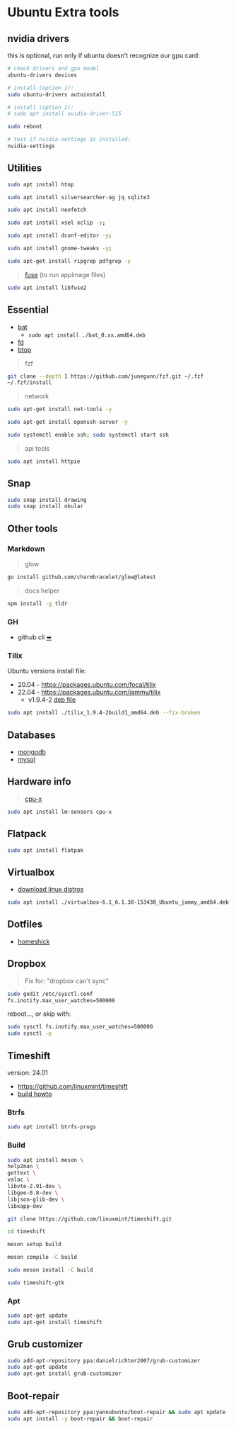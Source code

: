 # Ubuntu Extra tools


## nvidia drivers

this is optional, run only if ubuntu doesn't recognize our gpu card:

```bash
# check drivers and gpu model
ubuntu-drivers devices

# install (option 1):
sudo ubuntu-drivers autoinstall

# install (option 2):
# sudo apt install nvidia-driver-515

sudo reboot

# test if nvidia-settings is installed:
nvidia-settings
```


## Utilities

```bash
sudo apt install htop
```

```bash
sudo apt install silversearcher-ag jq sqlite3
```

```bash
sudo apt install neofetch
```

```bash
sudo apt install xsel xclip -y;
```

```bash
sudo apt install dconf-editor -y;
```

```bash
sudo apt install gnome-tweaks -y;
```

```bash
sudo apt-get install ripgrep pdfgrep -y
```

> [fuse](https://docs.appimage.org/user-guide/troubleshooting/fuse.html) (to run appimage files)

```bash
sudo apt install libfuse2
```


## Essential

- [bat](https://github.com/sharkdp/bat/releases/latest)
  - `sudo apt install ./bat_0.xx.amd64.deb`
- [fd](https://github.com/sharkdp/fd/releases/latest)
- [btop](https://github.com/aristocratos/btop)

> fzf

```bash
git clone --depth 1 https://github.com/junegunn/fzf.git ~/.fzf
~/.fzf/install
```

> network

```bash
sudo apt-get install net-tools -y
```

```bash
sudo apt-get install openssh-server -y
```

```bash
sudo systemctl enable ssh; sudo systemctl start ssh
```

> api tools

```bash
sudo apt install httpie
```

## Snap

```bash
sudo snap install drawing
sudo snap install okular
```



## Other tools

### Markdown

> glow

```bash
go install github.com/charmbracelet/glow@latest
```

> docs helper

```bash
npm install -g tldr
```

### GH 

- github cli [➥](https://cli.github.com/)


### Tilix

Ubuntu versions install file:
- 20.04 - https://packages.ubuntu.com/focal/tilix
- 22.04 - https://packages.ubuntu.com/jammy/tilix 
    - v1.9.4-2 [deb file](http://ubuntu.c3sl.ufpr.br/ubuntu/pool/universe/t/tilix/tilix_1.9.4-2build1_amd64.deb)

```bash
sudo apt install ./tilix_1.9.4-2build1_amd64.deb --fix-broken
```

## Databases

- [mongodb](/contents/mongodb.md)
- [mysql](/contents/mysql.md)


## Hardware info

> [cpu-x](https://github.com/TheTumultuousUnicornOfDarkness/CPU-X)

```bash
sudo apt install lm-sensors cpu-x
```

## Flatpack

```bash
sudo apt install flatpak
```

## Virtualbox

- [download linux distros](https://www.virtualbox.org/wiki/Linux_Downloads)

```bash
sudo apt install ./virtualbox-6.1_6.1.38-153438_Ubuntu_jammy_amd64.deb --fix-broken
```

## Dotfiles

- [homeshick](https://github.com/andsens/homeshick)


## Dropbox

> Fix for: "dropbox can't sync"

```bash
sudo gedit /etc/sysctl.conf
fs.inotify.max_user_watches=500000
```

reboot..., or skip with:

```bash
sudo sysctl fs.inotify.max_user_watches=500000  
sudo sysctl -p
```


## Timeshift

version: 24.01

- https://github.com/linuxmint/timeshift
- [build howto](https://github.com/linuxmint/timeshift/blob/master/docs/development.md)

### Btrfs

```bash
sudo apt install btrfs-progs
```

### Build

```bash
sudo apt install meson \
help2man \
gettext \
valac \
libvte-2.91-dev \
libgee-0.8-dev \
libjson-glib-dev \
libxapp-dev
```

```bash
git clone https://github.com/linuxmint/timeshift.git
```

```bash
cd timeshift
```

```bash
meson setup build
```

```bash
meson compile -C build 
```

```bash
sudo meson install -C build
```

```bash
sudo timeshift-gtk
```

### Apt

```bash
sudo apt-get update
sudo apt-get install timeshift
```

## Grub customizer

```bash
sudo add-apt-repository ppa:danielrichter2007/grub-customizer
sudo apt-get update
sudo apt-get install grub-customizer
```


## Boot-repair

```bash
sudo add-apt-repository ppa:yannubuntu/boot-repair && sudo apt update
sudo apt install -y boot-repair && boot-repair
```
